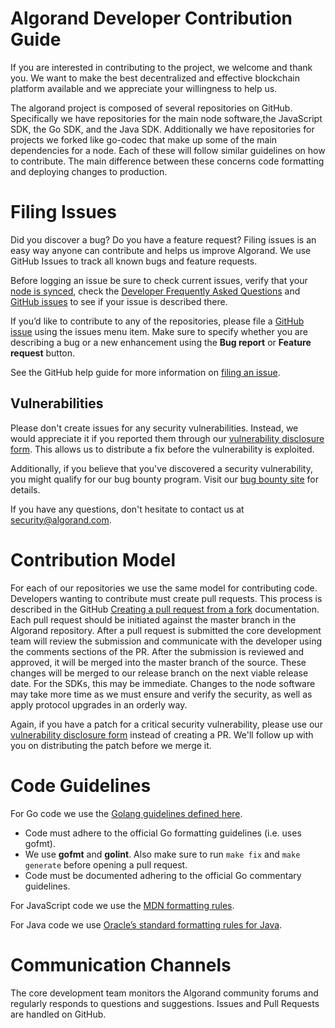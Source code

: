# Algorand Developer Contribution Guide

If you are interested in contributing to the project, we welcome and thank you. We want to make the best decentralized and effective blockchain platform available and we appreciate your willingness to help us.

The algorand project is composed of several repositories on GitHub. Specifically we have repositories for the main node software,the JavaScript SDK, the Go SDK, and  the Java SDK. Additionally we have repositories for projects we forked like go-codec that make up some of the main dependencies for a node. Each of these will follow similar guidelines on how to contribute. The main difference between these concerns code formatting and deploying changes to production.

# Filing Issues

Did you discover a bug? Do you have a feature request? Filing issues is an easy way anyone can contribute and helps us improve Algorand. We use GitHub Issues to track all known bugs and feature requests.

Before logging an issue be sure to check current issues, verify that your [node is synced](https://developer.algorand.org/docs/introduction-installing-node#sync-node), check the [Developer Frequently Asked Questions](https://developer.algorand.org/docs/developer-faq) and [GitHub issues][issues_url] to see if your issue is described there.

If you’d like to contribute to any of the repositories, please file a [GitHub issue][issues_url] using the issues menu item. Make sure to specify whether you are describing a bug or a new enhancement using the **Bug report** or **Feature request** button.

See the GitHub help guide for more information on [filing an issue](https://help.github.com/en/articles/creating-an-issue).

## Vulnerabilities

Please don't create issues for any security vulnerabilities.  Instead, we would appreciate it if you reported them through our [vulnerability disclosure form][vuln_url].  This allows us to distribute a fix before the vulnerability is exploited.

Additionally, if you believe that you've discovered a security vulnerability, you might qualify for our bug bounty program.  Visit our [bug bounty site][bug_bounty_url] for details.

If you have any questions, don't hesitate to contact us at security@algorand.com.

# Contribution Model

For each of our repositories we use the same model for contributing code. Developers wanting to contribute must create pull requests. This process is described in the GitHub [Creating a pull request from a fork](https://help.github.com/en/articles/creating-a-pull-request-from-a-fork) documentation. Each pull request should be initiated against the master branch in the Algorand repository.  After a pull request is submitted the core development team will review the submission and communicate with the developer using the comments sections of the PR. After the submission is reviewed and approved, it will be merged into the master branch of the source. These changes will be merged to our release branch on the next viable release date. For the SDKs, this may be immediate. Changes to the node software may take more time as we must ensure and verify the security, as well as apply protocol upgrades in an orderly way.

Again, if you have a patch for a critical security vulnerability, please use our [vulnerability disclosure form][vuln_url] instead of creating a PR.  We'll follow up with you on distributing the patch before we merge it.

# Code Guidelines

For Go code we use the [Golang guidelines defined here](https://golang.org/doc/effective_go.html).
* Code must adhere to the official Go formatting guidelines (i.e. uses gofmt).
* We use **gofmt** and **golint**. Also make sure to run `make fix` and `make generate` before opening a pull request.
* Code must be documented adhering to the official Go commentary guidelines.

For JavaScript code we use the [MDN formatting rules](https://developer.mozilla.org/en-US/docs/MDN/Contribute/Guidelines/Code_guidelines/JavaScript).

For Java code we use [Oracle’s standard formatting rules for Java](https://www.oracle.com/technetwork/java/codeconventions-150003.pdf).

# Communication Channels

The core development team monitors the Algorand community forums and regularly responds to questions and suggestions. Issues and Pull Requests are handled on GitHub.

[issues_url]: https://github.com/algorand/go-algorand/issues
[vuln_url]: https://www.algorand.com/resources/blog/security
[bug_bounty_url]: https://bugcrowd.com/algorand

